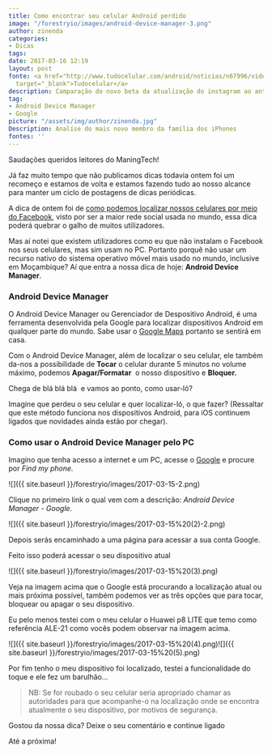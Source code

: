 ```yaml
---
title: Como encontrar seu celular Android perdido
image: "/forestryio/images/android-device-manager-3.png"
author: zinenda
categories:
- Dicas
tags: 
date: 2017-03-16 12:19
layout: post
fonte: <a href="http://www.tudocelular.com/android/noticias/n67996/videochamadas-no-android-via-booyah-app.html"
  target="_blank">Tudocelular</a>
description: Camparação do novo beta da atualização do instagram ao antigo beta
tag:
- Android Device Manager
- Google
picture: "/assets/img/author/zinenda.jpg"
Description: Analíse do mais novo membro da família dos iPhones
fontes: ''
---
```

Saudações queridos leitores do ManingTech!

Já faz muito tempo que não publicamos dicas todavia ontem foi um recomeço e estamos de volta e estamos fazendo tudo ao nosso alcance para manter um ciclo de postagens de dicas periódicas.

A dica de ontem foi de [como podemos localizar nossos celulares por meio do Facebook](https://maningtech.github.io/dicas/2017/03/15/como-encontrar-um-celular-perdido-usando-o-facebook-na-web/), visto por ser a maior rede social usada no mundo, essa dica poderá quebrar o galho de muitos utilizadores.

Mas aí notei que existem utilizadores como eu que não instalam o Facebook nos seus celulares, mas sim usam no PC. Portanto porquê não usar um recurso nativo do sistema operativo móvel mais usado no mundo, inclusive em Moçambique? Aí que entra a nossa dica de hoje: **Android Device Manager**.

### Android Device Manager

O Android Device Manager ou Gerenciador de Despositivo Android, é uma ferramenta desenvolvida pela Google para localizar dispositivos Android em qualquer parte do mundo. Sabe usar o [Google Maps](https://www.google.co.mz/maps) portanto se sentirá em casa.

Com o Android Device Manager, além de localizar o seu celular, ele também da-nos a possibilidade de **Tocar** o celular durante 5 minutos no volume máximo, podemos **Apagar/Formatar**  o nosso dispositivo e **Bloquer.**

Chega de blá blá blá  e vamos ao ponto, como usar-ló?

Imagine que perdeu o seu celular e quer localizar-ló, o que fazer? (Ressaltar que este método funciona nos dispositivos Android, para iOS continuem ligados que novidades ainda estão por chegar).

### Como usar o Android Device Manager pelo PC

Imagino que tenha acesso a internet e um PC, acesse o [Google](https://google.co.mz) e procure por _Find my phone._

![]({{ site.baseurl }}/forestryio/images/2017-03-15-2.png)

Clique no primeiro link o qual vem com a descrição: _Android Device Manager - Google._

![]({{ site.baseurl }}/forestryio/images/2017-03-15%20(2)-2.png)

Depois serás encaminhado a uma página para acessar a sua conta Google.

Feito isso poderá acessar o seu dispositivo atual

![]({{ site.baseurl }}/forestryio/images/2017-03-15%20(3).png)

Veja na imagem acima que o Google está procurando a localização atual ou mais próxima possível, também podemos ver as três opções que para tocar, bloquear ou apagar o seu dispositivo.

Eu pelo menos testei com o meu celular o Huawei p8 LITE que temo como referência ALE-21 como vocês podem observar na imagem acima.

![]({{ site.baseurl }}/forestryio/images/2017-03-15%20(4).png)![]({{ site.baseurl }}/forestryio/images/2017-03-15%20(5).png)

Por fim tenho o meu dispositivo foi localizado, testei a funcionalidade do toque e ele fez um barulhão... 

> NB: Se for roubado o seu celular seria apropriado chamar as autoridades para que acompanhe-o na localização onde se encontra atualmente o seu dispositivo, por motivos de segurança.

Gostou da nossa dica? Deixe o seu comentário e continue ligado

Até a próxima!